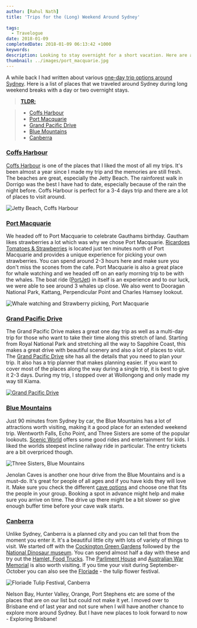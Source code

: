 ```yaml
---
author: [Rahul Nath]
title: 'Trips for the (Long) Weekend Around Sydney'
  
tags:
  - Travelogue
date: 2018-01-09
completedDate: 2018-01-09 06:13:42 +1000
keywords:
description: Looking to stay overnight for a short vacation. Here are a list of places around Sydney.
thumbnail: ../images/port_macquarie.jpg
---
```


A while back I had written about various [one-day trip options around Sydney](http://www.rahulpnath.com/blog/one-day-trips-around-sydney/). Here is a list of places that we traveled around Sydney during long weekend breaks with a day or two overnight stays.

> [**TLDR;**](https://en.wikipedia.org/wiki/Wikipedia:Too_long;_didn%27t_read)

> - [Coffs Harbour](http://www.rahulpnath.com/blog/three-day-trip-to-coffs-harbour-from-sydney/)
> - [Port Macquarie](https://www.portmacquarieinfo.com.au/)
> - [Grand Pacific Drive](http://www.grandpacificdrive.com.au/)
> - [Blue Mountains](https://www.visitnsw.com/destinations/blue-mountains?nst=0)
> - [Canberra](https://visitcanberra.com.au/)

### [Coffs Harbour](http://www.rahulpnath.com/blog/three-day-trip-to-coffs-harbour-from-sydney/)

[Coffs Harbour](http://www.rahulpnath.com/blog/three-day-trip-to-coffs-harbour-from-sydney/) is one of the places that I liked the most of all my trips. It's been almost a year since I made my trip and the memories are still fresh. The beaches are great, especially the Jetty Beach. The rainforest walk in Dorrigo was the best I have had to date, especially because of the rain the night before. Coffs Harbour is perfect for a 3-4 days trip and there are a lot of places to visit around.

<img alt="Jetty Beach, Coffs Harbour" src="../images/coffs_harbour_jetty_beach_toys.jpg" />

### [Port Macquarie](https://www.portmacquarieinfo.com.au/)

We headed off to Port Macquarie to celebrate Gauthams birthday. Gautham likes strawberries a lot which was why we chose Port Macquarie. [Ricardoes Tomatoes & Strawberries](http://www.ricardoes.com/) is located just ten minutes north of Port Macquarie and provides a unique experience for picking your own strawberries. You can spend around 2-3 hours here and make sure you don't miss the scones from the cafe. Port Macquarie is also a great place for whale watching and we headed off on an early morning trip to be with the whales. The boat ride ([PortJet](https://www.portjet.com.au/)) in itself is an experience and to our luck, we were able to see around 3 whales up close. We also went to Dooragan National Park, Kattang, Perpendicular Point and Charles Hamsey lookout.

<img alt="Whale watching and Strawberry picking, Port Macquarie" src="../images/port_macquarie.jpg" />

### [Grand Pacific Drive](http://www.grandpacificdrive.com.au/)

The Grand Pacific Drive makes a great one day trip as well as a multi-day trip for those who want to take their time along this stretch of land. Starting from Royal National Park and stretching all the way to Sapphire Coast, this makes a great drive with beautiful scenery and also a lot of places to visit. The [Grand Pacific Drive](http://www.grandpacificdrive.com.au/) site has all the details that you need to plan your trip. It also has a trip planner that makes planning easier. If you want to cover most of the places along the way during a single trip, it is best to give it 2-3 days. During my trip, I stopped over at Wollongong and only made my way till Kiama.

<a href="http://www.grandpacificdrive.com.au/">
    <img src="../images/sydney_trip_gpd.png" class="center" alt="Grand Pacific Drive" />
</a>

### [Blue Mountains](https://www.visitnsw.com/destinations/blue-mountains?nst=0)

Just 90 minutes from Sydney by car, the Blue Mountains has a lot of attractions worth visiting, making it a good place for an extended weekend trip. Wentworth Falls, Echo Point, and Three Sisters are some of the popular lookouts. [Scenic World](https://www.scenicworld.com.au/) offers some good rides and entertainment for kids. I liked the worlds steepest incline railway ride in particular. The entry tickets are a bit overpriced though.

<img alt="Three Sisters, Blue Mountains" class="center" src="../images/three_sisters_blue_mountains.jpg" />

Jenolan Caves is another one hour drive from the Blue Mountains and is a must-do. It's great for people of all ages and if you have kids they will love it. Make sure you check the different [cave options](http://www.jenolancaves.org.au/) and choose one that fits the people in your group. Booking a spot in advance might help and make sure you arrive on time. The drive up there might be a bit slower so give enough buffer time before your cave walk starts.

### [Canberra](https://visitcanberra.com.au/)

Unlike Sydney, Canberra is a planned city and you can tell that from the moment you enter it. It's a beautiful little city with lots of variety of things to visit. We started off with the [Cockington Green Gardens](https://www.cockingtongreen.com.au/) followed by the [National Dinosaur museum](http://nationaldinosaurmuseum.com.au/). You can spend almost half a day with these and try out the [Hamlet, Food Trucks](https://visitcanberra.com.au/eat-and-drink/57031e8c5d234a7604ea80b2/the-hamlet). The [Parliment House](https://www.aph.gov.au/Visit_Parliament) and [Australian War Memorial](https://www.awm.gov.au/) is also worth visiting. If you time your visit during September-October you can also see the [Floriade](https://visitcanberra.com.au/events/56b23aea266140594567dbbe/floriade) - the tulip flower festival.

<img alt="Floriade Tulip Festival, Canberra" class="center" src="../images/canberra_tulip_festival.jpg" />

Nelson Bay, Hunter Valley, Orange, Port Stephens etc are some of the places that are on our list but could not make it yet. I moved over to Brisbane end of last year and not sure when I will have another chance to explore more around Sydney. But I have new places to look forward to now - Exploring Brisbane!
